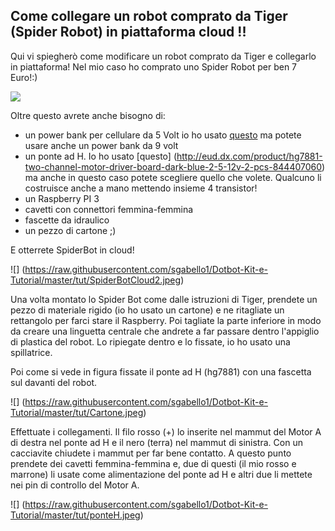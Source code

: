 ## Come collegare un robot comprato da Tiger (Spider Robot) in piattaforma cloud !! ##

Qui vi spiegherò come modificare un robot comprato da Tiger e collegarlo in piattaforma! Nel mio caso ho comprato uno Spider Robot per ben 7 Euro!:)

![](https://pbs.twimg.com/media/CWmEXs7WUAABSLl.jpg)

Oltre questo avrete anche bisogno di:
* un power bank per cellulare da 5 Volt io ho usato [questo](http://www.dx.com/p/cylinder-shaped-external-6000mah-emergency-power-battery-charger-for-iphone-cell-phone-silver-206652#.WFFUEh9ifCI) ma potete usare anche un power bank da 9 volt
* un ponte ad H. Io ho usato [questo] (http://eud.dx.com/product/hg7881-two-channel-motor-driver-board-dark-blue-2-5-12v-2-pcs-844407060) ma anche in questo caso potete scegliere quello che volete. Qualcuno li costruisce anche a mano mettendo insieme 4 transistor!
* un Raspberry PI 3
* cavetti con connettori femmina-femmina
* fascette da idraulico
* un pezzo di cartone ;) 

E otterrete SpiderBot in cloud!

![] (https://raw.githubusercontent.com/sgabello1/Dotbot-Kit-e-Tutorial/master/tut/SpiderBotCloud2.jpeg)

Una volta montato lo Spider Bot come dalle istruzioni di Tiger, prendete un pezzo di materiale rigido  (io ho usato un cartone) e ne ritagliate un rettangolo per farci stare il Raspberry. Poi tagliate la parte inferiore in modo da creare una linguetta centrale che andrete a far passare dentro l'appiglio di plastica del robot. Lo ripiegate dentro e lo fissate, io ho usato una spillatrice. 

Poi come si vede in figura fissate il ponte ad H (hg7881) con una fascetta sul davanti del robot.  

![] (https://raw.githubusercontent.com/sgabello1/Dotbot-Kit-e-Tutorial/master/tut/Cartone.jpeg) 

Effettuate i collegamenti. Il filo rosso (+) lo inserite nel mammut del Motor A di destra nel ponte ad H e il nero (terra) nel mammut di sinistra. Con un cacciavite chiudete i mammut per far bene contatto. A questo punto prendete dei cavetti femmina-femmina e, due di questi (il mio rosso e marrone) li usate come alimentazione del ponte ad H e altri due li mettete nei pin di controllo del Motor A.

![] (https://raw.githubusercontent.com/sgabello1/Dotbot-Kit-e-Tutorial/master/tut/ponteH.jpeg)

